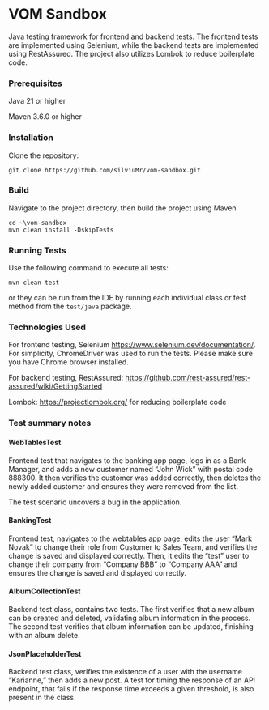 # VOM Sandbox

Java testing framework for frontend and backend tests.
The frontend tests are implemented using Selenium, while the backend tests are implemented using
RestAssured. The project also utilizes Lombok to reduce boilerplate code.

### Prerequisites

Java 21 or higher

Maven 3.6.0 or higher

### Installation

Clone the repository:

```
git clone https://github.com/silviuMr/vom-sandbox.git
```

### Build

Navigate to the project directory, then build the project using Maven

```
cd ~\vom-sandbox
mvn clean install -DskipTests
```

### Running Tests

Use the following command to execute all tests:

```
mvn clean test
```

or they can be run from the IDE by running each individual class or test method from the `test/java`
package.

### Technologies Used

For frontend testing, Selenium https://www.selenium.dev/documentation/. For simplicity, ChromeDriver
was used to run the tests. Please make sure you have Chrome browser installed.

For backend testing, RestAssured: https://github.com/rest-assured/rest-assured/wiki/GettingStarted

Lombok: https://projectlombok.org/ for reducing boilerplate code

### Test summary notes

#### WebTablesTest

Frontend test that navigates to the banking app page, logs in as a Bank Manager, and adds a new
customer named
“John Wick” with postal code 888300. It then verifies the customer was added correctly, then deletes
the newly added customer and ensures they were removed from the list.

The test scenario uncovers a bug in the application.

#### BankingTest

Frontend test, navigates to the webtables app page, edits the user “Mark Novak” to change their role
from
Customer to Sales Team, and verifies the change is saved and displayed correctly. Then, it edits the
“test” user to change their company from “Company BBB” to “Company AAA” and ensures the change is
saved and displayed correctly.

#### AlbumCollectionTest

Backend test class, contains two tests. The first verifies that a new album can be created and
deleted,
validating album information in the process. The second test verifies that album information can be
updated, finishing with an album delete.

#### JsonPlaceholderTest

Backend test class, verifies the existence of a user with the username “Karianne,” then adds a new
post. A test for timing the response of an API endpoint, that fails if the response time exceeds a
given threshold, is also present in the class.
